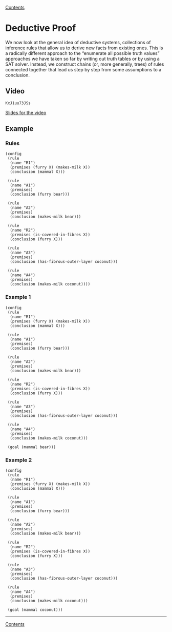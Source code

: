 [Contents](contents.html)

# Deductive Proof

We now look at the general idea of deductive systems, collections of inference rules that allow us to derive new facts from existing ones. This is a radically different approach to the “enumerate all possible truth values” approaches we have taken so far by writing out truth tables or by using a SAT solver. Instead, we construct chains (or, more generally, trees) of rules connected together that lead us step by step from some assumptions to a conclusion.

## Video

```youtube
KxJ1uu73JSs
```

[Slides for the video](week04-slides.pdf)

## Example

### Rules

```rules-display
(config
 (rule
  (name "R1")
  (premises (furry X) (makes-milk X))
  (conclusion (mammal X)))

 (rule
  (name "A1")
  (premises)
  (conclusion (furry bear)))

 (rule
  (name "A2")
  (premises)
  (conclusion (makes-milk bear)))

 (rule
  (name "R2")
  (premises (is-covered-in-fibres X))
  (conclusion (furry X)))

 (rule
  (name "A3")
  (premises)
  (conclusion (has-fibrous-outer-layer coconut)))

 (rule
  (name "A4")
  (premises)
  (conclusion (makes-milk coconut))))
```

### Example 1

```rules
(config
 (rule
  (name "R1")
  (premises (furry X) (makes-milk X))
  (conclusion (mammal X)))

 (rule
  (name "A1")
  (premises)
  (conclusion (furry bear)))

 (rule
  (name "A2")
  (premises)
  (conclusion (makes-milk bear)))

 (rule
  (name "R2")
  (premises (is-covered-in-fibres X))
  (conclusion (furry X)))

 (rule
  (name "A3")
  (premises)
  (conclusion (has-fibrous-outer-layer coconut)))

 (rule
  (name "A4")
  (premises)
  (conclusion (makes-milk coconut)))

 (goal (mammal bear)))
```

### Example 2

```rules
(config
 (rule
  (name "R1")
  (premises (furry X) (makes-milk X))
  (conclusion (mammal X)))

 (rule
  (name "A1")
  (premises)
  (conclusion (furry bear)))

 (rule
  (name "A2")
  (premises)
  (conclusion (makes-milk bear)))

 (rule
  (name "R2")
  (premises (is-covered-in-fibres X))
  (conclusion (furry X)))

 (rule
  (name "A3")
  (premises)
  (conclusion (has-fibrous-outer-layer coconut)))

 (rule
  (name "A4")
  (premises)
  (conclusion (makes-milk coconut)))

 (goal (mammal coconut)))
```


---

[Contents](contents.html)
